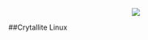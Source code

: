 <p align="center">
  <img src="https://i.imgur.com/PgglPcF.png" />
</p>
<p align="center">

##Crytallite Linux

</p>

